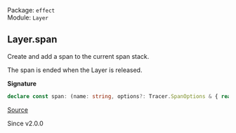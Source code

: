 Package: `effect`<br />
Module: `Layer`<br />

## Layer.span

Create and add a span to the current span stack.

The span is ended when the Layer is released.

**Signature**

```ts
declare const span: (name: string, options?: Tracer.SpanOptions & { readonly onEnd?: ((span: Tracer.Span, exit: Exit.Exit<unknown, unknown>) => Effect.Effect<void>) | undefined; }) => Layer<Tracer.ParentSpan>
```

[Source](https://github.com/Effect-TS/effect/tree/main/packages/effect/src/Layer.ts#L1018)

Since v2.0.0